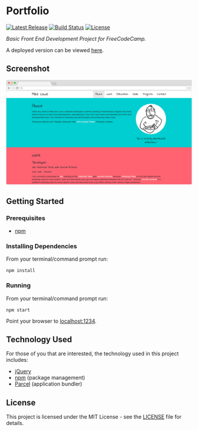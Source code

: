 # Portfolio

[![Latest Release](https://img.shields.io/github/release/vanillaSlice/Portfolio.svg)](https://github.com/vanillaSlice/Portfolio/releases/latest)
[![Build Status](https://img.shields.io/travis/vanillaSlice/Portfolio/master.svg)](https://travis-ci.org/vanillaSlice/Portfolio)
[![License](https://img.shields.io/github/license/vanillaSlice/Portfolio.svg)](LICENSE)

*Basic Front End Development Project for FreeCodeCamp.*

A deployed version can be viewed [here](https://portfolio.mikelowe.xyz/).

## Screenshot

![Screenshot](/images/screenshot-1.png)

## Getting Started

### Prerequisites

* [npm](https://www.npmjs.com/)

### Installing Dependencies

From your terminal/command prompt run:

```
npm install
```

### Running

From your terminal/command prompt run:

```
npm start
```

Point your browser to [localhost:1234](http://localhost:1234).

## Technology Used

For those of you that are interested, the technology used in this project includes:

* [jQuery](https://jquery.com/)
* [npm](https://www.npmjs.com/) (package management)
* [Parcel](https://parceljs.org/) (application bundler)

## License

This project is licensed under the MIT License - see the [LICENSE](LICENSE) file for details.
